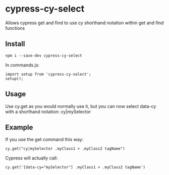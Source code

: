 # cypress-cy-select
Allows cypress get and find to use cy shorthand notation within get and find functions

## Install

```
npm i --save-dev cypress-cy-select
```

In commands.js:

```
import setup from 'cypress-cy-select';
setup();
```

## Usage

Use cy.get as you would normally use it, but you can now select data-cy with a shorthand notation: cy|mySelector

## Example

If you use the get command this way:
```
cy.get("cy|mySelector .myClass1 > .myClass2 tagName")
```

Cypress will actually call:
```
cy.get('[data-cy="mySelector"] .myClass1 > .myClass2 tagName')
```
